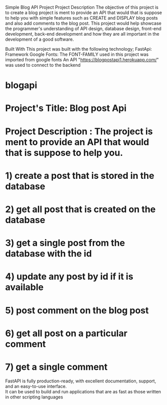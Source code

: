 Simple Blog API Project
Project Description
The objective of this project is to create a blog project is ment to provide an API that would that is suppose to help you with simple features such as CREATE and DISPLAY blog posts and also add comments to the blog post. This project would help showcase the programmer's understanding of API design, database design, front-end development, back-end development and how they are all important in the development of a good software.

Built With
This project was built with the following technology;
FastApi: Framework
Google Fonts: The FONT-FAMILY used in this project was imported from google fonts
An API "https://blogpostapi1.herokuapp.com/" was used to connect to the backend


# blogapi
# Project's Title: Blog post Api
# Project Description : The project is ment to provide an API that would that is suppose to help you.
# 1) create a post that is stored in the database
# 2) get all post that is created on the database
# 3) get a single post from the database with the id
# 4) update any post by id if it is available
# 5) post comment on the blog post
# 6) get all post on a particular comment
# 7) get a single comment


FastAPI is fully production-ready, with excellent documentation, support, and an easy-to-use interface. \
It can be used to build and run applications that are as fast as those written in other scripting languages

